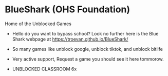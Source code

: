 # BlueShark (OHS Foundation)
Home of the Unblocked Games
  
- Hello do you want to bypass school? Look no further here is the Blue Shark webpage at
https://troevan.github.io/BlueShark/

- So many games like unblock google, unblock tiktok, and unblock bitlife

- Very active support, Request a game you should see it here tommorow.

- UNBLOCKED CLASSROOM 6x
